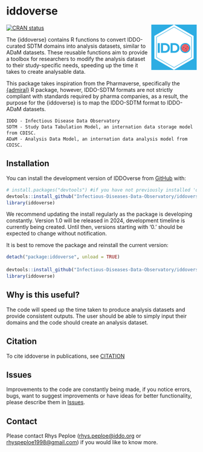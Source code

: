 # iddoverse

<!-- badges: start -->

 <img src="man/figures/logo.png" align="right" height="120"/>

[![CRAN status](https://www.r-pkg.org/badges/version/iddoverse)](https://CRAN.R-project.org/package=iddoverse)

<!-- badges: end -->

The {iddoverse} contains R functions to convert IDDO-curated SDTM
domains into analysis datasets, similar to ADaM datasets. These reusable
functions aim to provide a toolbox for researchers to modify the
analysis dataset to their study-specific needs, speeding up the time it
takes to create analysable data.

This package takes inspiration from the Pharmaverse, specifically the
[{admiral}](https://github.com/pharmaverse/admiral) R package, however,
IDDO-SDTM formats are not strictly compliant with standards required by
pharma companies, as a result, the purpose for the {iddoverse} is to map
the IDDO-SDTM format to IDDO-ADaM datasets.

    IDDO - Infectious Disease Data Observatory
    SDTM - Study Data Tabulation Model, an internation data storage model from CDISC.
    ADaM - Analysis Data Model, an internation data analysis model from CDISC.

## Installation

You can install the development version of IDDOverse from
[GitHub](https://github.com/) with:

``` r
# install.packages("devtools") #if you have not previously installed 'devtools' on your machine
devtools::install_github("Infectious-Diseases-Data-Observatory/iddoverse")
library(iddoverse)
```

We recommend updating the install regularly as the package is developing
constantly. Version 1.0 will be released in 2024, development timeline
is currently being created. Until then, versions starting with ‘0.’
should be expected to change without notification.

It is best to remove the package and reinstall the current version:

``` r
detach("package:iddoverse", unload = TRUE)

devtools::install_github("Infectious-Diseases-Data-Observatory/iddoverse")
library(iddoverse)
```

## Why is this useful?

The code will speed up the time taken to produce analysis datasets and
provide consistent outputs. The user should be able to simply input
their domains and the code should create an analysis dataset.

## Citation

To cite iddoverse in publications, see
[CITATION](https://github.com/Infectious-Diseases-Data-Observatory/iddoverse/blob/main/inst/CITATION)

## Issues

Improvements to the code are constantly being made, if you notice
errors, bugs, want to suggest improvements or have ideas for better
functionality, please describe them in
[Issues](https://github.com/Infectious-Diseases-Data-Observatory/iddoverse/issues).

## Contact

Please contact Rhys Peploe (<rhys.peploe@iddo.org> or
<rhyspeploe1998@gmail.com>) if you would like to know more.
